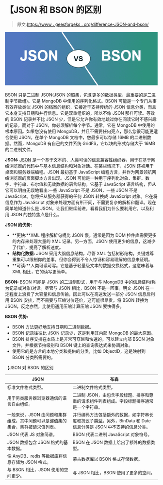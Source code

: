 # 【JSON 和 BSON 的区别

> 原文:[https://www . geesforgeks . org/difference-JSON-and-bson/](https://www.geeksforgeeks.org/difference-between-json-and-bson/)

![](img/6621117fdc335ae73aa5ef5a6f003868.png)

BSON 只是二进制 JSON(JSON 的超集，包含更多的数据类型，最重要的是二进制字节数组)。它是 MongoDB 中使用的序列化格式。BSON 可能是一个专门从事有效存放类似 JSON 的档案的组织，它接近于支持传统的 JSON 信息分类，而且它本身支持日期和并行信息。它是双重组织的，所以不像 JSON 那样可读。等效的 BSON 记录并不比 JSON 少，但是它允许你有效地跳过你在阅读它时不感兴趣的记录，而对于 JSON，你必须解析每个字节。通常，它在 MongoDB 中使用的根本原因。如果您没有使用 MongoDB，并且不需要任何亮点，那么您很可能更适合使用 JSON。在单个 MongoDB 文档中，您最多可以存储 16MB 的二进制数据。然而，MongoDB 有自己的文件系统 GridFS，它以块的形式存储大于 16MB 的二进制文件。

**JSON:** [JSON](https://www.geeksforgeeks.org/javascript-json/) 是一个基于文本的、人类可读的信息兼容性组织器，用于在基于网络浏览器的代码中与基本信息结构和对象对话。在某些情况下，JSON 还被用于桌面和服务器端编程。JSON 最初基于 JavaScript 编程方言，并作为网景领航网络浏览器的页面脚本方言出现。JSON 可能是一种用于序列化对象、集群、数字、字符串、布尔值和无效数据的语言结构。它基于 JavaScript 语言结构，但从它可以明白无误地看出:一些 JavaScript 不是 JSON，一些 JSON 不是 JavaScript。您将把从服务器获得的任何 JSON 转换成 JavaScript 对象。它在将信息作为 JavaScript 对象来处理方面有所不同，不需要复杂的解析和翻译。现在简单地知道什么是 JSON，让我们继续前进，看看我们为什么要利用它，以及利用 JSON 的独特焦点是什么。

**JSON 的优势:**

*   **更快:**XML 程序解析句柄比 JSON 慢。通常是因为 DOM 控件库需要更多的内存来处理大量的 XML 记录。另一方面，JSON 使用更少的信息，这减少了代价，提高了解析速度。
*   **结构化数据:** JSON 采用大纲信息结构，尽管 XML 包括树形结构。关键或尊重集可以限制你的差事，但你会得到不令人惊讶和容易理解的信息来证明。
*   **可读:**人类可读可写。它是基于轻量级文本的数据交换格式，这意味着与 XML 相比，它的读写更简单。

**BSON:** BSON 可能是 JSON 的二进制形式，用于与 MongoDB 中的信息结构(称为记录或对象)对话。尽管与 JSON 相比，BSON 不是一回事。明文 JSON 在一定程度上浪费了大容量和信息传输，因此可以在高速发送一部分 JSON 信息后利用 BSON 安排，而不需要与压缩讨价还价，这可能很昂贵。将 BSON 转换为 JSON，反之亦然，比使用通用压缩计算压缩 JSON 要快得多。

**BSON 优势:**

*   BSON 方法更好地支持日期和二进制数据。
*   BSON 记录往往比 JSON 记录少，这是利用其内部 MongoDB 的最大原因。
*   BSON 排序安排在本质上是非常可穿越和快速的。可以建立内部 BSON 对象文件，并根据节拍级别和 BSON 键上的查询表达式来协调对象。
*   使用它的是方言的本地分类和提供的分类，比如 ObjectID，这是映射到 BSON 分类所需要的。

【JSON 对 BSON 的区别

| JSON | 布森 |
| --- | --- |
| 标准文件格式类型。 | 二进制文件格式类型。 |
| 用于另类服务器浏览器通信的语言自由组织。 | 二进制 JSON，由包含字段标题、排序和尊重的请求组件列表组成。字段标题排序通常是一个字符串。 |
| 一般来说，JSON 由问题和集群组成，其中问题可以是键值集的集合，集群被请求值列表。 | 并行编码方法包括额外的数据，如字符串长度和抗议子类型。另外，BinData 和 Date 信息分类是 JSON 中不支持的信息分类。 |
| JSON 代表 JS 对象简谱。 | BSON 代表二进制 JavaScript 对象符号。 |
| JSON 数据包含 JSON 格式的基本数据。 | BSON 在 JSON 数据上给出了额外的数据类型。 |
| 像 AnyDB、redis 等数据库将信息存储为 JSON 格式。 | 蒙古数据库以 BSON 格式存储数据。 |
| 与 BSON 相比，JSON 使用的空间更少。 | 与 JSON 相比，BSON 使用了更多的空间。 |